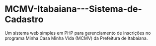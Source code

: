 # MCMV-Itabaiana---Sistema-de-Cadastro
Um sistema web simples em PHP para gerenciamento de inscrições no programa Minha Casa Minha Vida (MCMV) da Prefeitura de Itabaiana.
